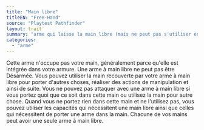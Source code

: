 ```yaml
---
title: "Main libre"
titleEN: "Free-Hand"
source: "Playtest Pathfinder"
layout: trait
summary: "arme qui laisse la main libre (mais ne peut pas s'utiliser en même temps que la main)"
categories:
  - "arme"
---
```

Cette arme n'occupe pas votre main, généralement parce qu'elle est intégrée dans votre armure. Une arme à main libre ne peut pas être Désarmée. Vous pouvez utiliser la main recouverte par votre arme à main libre pour porter d'autres choses, réaliser des actions de manipulation et ainsi de suite. Vous ne pouvez pas attaquer avec une arme à main libre si vous portez quoi que ce soit dans cette main ou utilisez la main pour autre chose. Quand vous ne portez rien dans cette main et ne l'utilisez pas, vous pouvez utiliser les capacités qui nécessitent une main libre ainsi que celles qui nécessitent de porter une arme dans la main. Chacune de vos mains peut avoir une seule arme à main libre.
